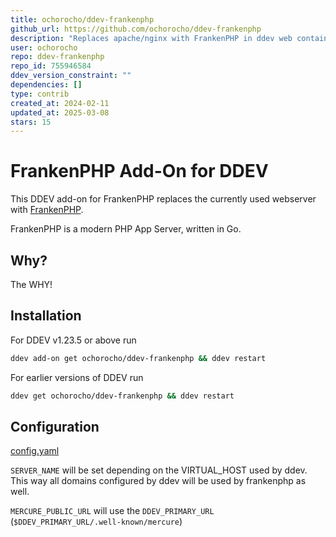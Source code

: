 ```yaml
---
title: ochorocho/ddev-frankenphp
github_url: https://github.com/ochorocho/ddev-frankenphp
description: "Replaces apache/nginx with FrankenPHP in ddev web container"
user: ochorocho
repo: ddev-frankenphp
repo_id: 755946584
ddev_version_constraint: ""
dependencies: []
type: contrib
created_at: 2024-02-11
updated_at: 2025-03-08
stars: 15
---
```


# FrankenPHP Add-On for DDEV

This DDEV add-on for FrankenPHP replaces the currently used webserver
with [FrankenPHP](https://frankenphp.dev/).

FrankenPHP is a modern PHP App Server, written in Go.

## Why?

The WHY!

## Installation

For DDEV v1.23.5 or above run

```sh
ddev add-on get ochorocho/ddev-frankenphp && ddev restart
```

For earlier versions of DDEV run

```sh
ddev get ochorocho/ddev-frankenphp && ddev restart
```

## Configuration

[config.yaml](https://github.com/ochorocho/ddev-frankenphp/blob/main/frankenphp%2Fconfig.yaml)

`SERVER_NAME` will be set depending on the VIRTUAL_HOST used by ddev.
This way all domains configured by ddev will be used by frankenphp as well.

`MERCURE_PUBLIC_URL` will use the `DDEV_PRIMARY_URL` (`$DDEV_PRIMARY_URL/.well-known/mercure`)
